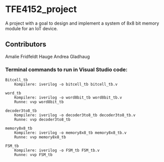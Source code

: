 # TFE4152_project
A project with a goal to design and implement a system of 8x8 bit memory module for an IoT device.

## Contributors
Amalie Fridfeldt Hauge
Andrea Gladhaug

### Terminal commands to run in Visual Studio code:

    Bitcell_tb
        Kompilere: iverilog -o bitcell_tb bitcell_tb.v

    word_tb
        Kompilere: iverilog -o word8bit_tb word8bit_tb.v 
        Runne: vvp word8bit_tb

    decoder3to8_tb    
        Kompilere: iverilog -o decoder3to8_tb decoder3to8_tb.v 
        Runne: vvp decoder3to8_tb

    memory8x8_tb
        Kompilere: iverilog -o memory8x8_tb memory8x8_tb.v 
        Runne: vvp memory8x8_tb

    FSM_tb
        Kompilere: iverilog -o FSM_tb FSM_tb.v 
        Runne: vvp FSM_tb